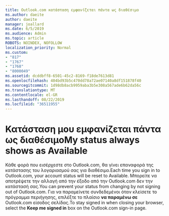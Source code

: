 ```yaml
---
title: Outlook.com κατάσταση εμφανίζεται πάντα ως διαθέσιμο
ms.author: daeite
author: daeite
manager: joallard
ms.date: 6/5/2019
ms.audience: Admin
ms.topic: article
ROBOTS: NOINDEX, NOFOLLOW
localization_priority: Normal
ms.custom:
- "817"
- "1767"
- "1768"
- "8000049"
ms.assetid: dcddbff8-6501-45c2-8169-f18de7613d81
ms.openlocfilehash: 404bd93b5c470dd78a72ae07140a8df151878f40
ms.sourcegitcommit: 1d98db8acb9959aba3b5e308a567ade6b62da56c
ms.translationtype: MT
ms.contentlocale: el-GR
ms.lasthandoff: 08/22/2019
ms.locfileid: "36511955"
---
```

# <a name="my-status-always-shows-as-available"></a><span data-ttu-id="dff89-102">Κατάσταση μου εμφανίζεται πάντα ως διαθέσιμο</span><span class="sxs-lookup"><span data-stu-id="dff89-102">My status always shows as Available</span></span>

<span data-ttu-id="dff89-103">Κάθε φορά που εισέρχεστε στο Outlook.com, θα γίνει επαναφορά της κατάστασης του λογαριασμού σας για διαθέσιμο.</span><span class="sxs-lookup"><span data-stu-id="dff89-103">Each time you sign in to Outlook.com, your account status will be reset to Available.</span></span> <span data-ttu-id="dff89-104">Μπορείτε να αποτρέψετε την αλλαγή από την έξοδο από την Outlook.com δεν την κατάστασή σας.</span><span class="sxs-lookup"><span data-stu-id="dff89-104">You can prevent your status from changing by not signing out of Outlook.com.</span></span> <span data-ttu-id="dff89-105">Για να παραμείνετε συνδεδεμένοι όταν κλείσετε το πρόγραμμα περιήγησης, επιλέξτε το πλαίσιο **να παραμένω σε** Outlook.com είσοδος σελίδας.</span><span class="sxs-lookup"><span data-stu-id="dff89-105">To stay signed in when closing your browser, select the **Keep me signed in** box on the Outlook.com sign-in page.</span></span>
